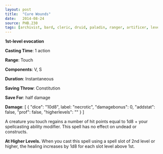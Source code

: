 ```yaml
---
layout: post
title:  "Cure Wounds"
date:   2014-08-24
source: PHB.230
tags: [archivist, bard, cleric, druid, paladin, ranger, artificer, level1, evocation]
---
```


**1st-level evocation**

**Casting Time**: 1 action

**Range**: Touch

**Components**: V, S

**Duration**: Instantaneous

**Saving Throw**: Constitution

**Save For**: half damage

**Damage**: [ { "dice": "10d8", label: "necrotic", "damagebonus": 0, "addstat": false, "prof": false, "higherlevels": "" } ]

A creature you touch regains a number of hit points equal to 1d8 + your spellcasting ability modifier. This spell has no effect on undead or constructs.

**At Higher Levels.** When you cast this spell using a spell slot of 2nd level or higher, the healing increases by 1d8 for each slot level above 1st.